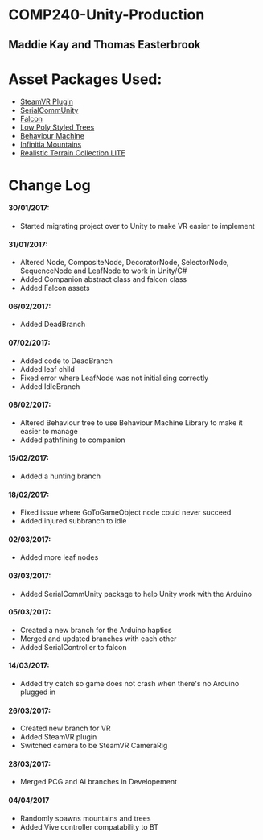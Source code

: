 # COMP240-Unity-Production
## Maddie Kay and Thomas Easterbrook

# Asset Packages Used:
* [SteamVR Plugin](https://www.assetstore.unity3d.com/en/#!/content/32647)
* [SerialCommUnity](https://dwilches.github.io/SerialCommUnity/)
* [Falcon](https://www.assetstore.unity3d.com/en/#!/content/26962)
* [Low Poly Styled Trees](https://www.assetstore.unity3d.com/en/#!/content/43103)
* [Behaviour Machine](https://www.assetstore.unity3d.com/en/#!/content/20280)
* [Infinitia Mountains](https://www.assetstore.unity3d.com/en/#!/content/53984)
* [Realistic Terrain Collection LITE](https://www.assetstore.unity3d.com/en/#!/content/47726)



# Change Log
#### 30/01/2017:  
* Started migrating project over to Unity to make VR easier to implement  

#### 31/01/2017:  
* Altered Node, CompositeNode, DecoratorNode, SelectorNode, SequenceNode and LeafNode to work in Unity/C#
* Added Companion abstract class and falcon class
* Added Falcon assets

#### 06/02/2017:
* Added DeadBranch

#### 07/02/2017:
* Added code to DeadBranch
* Added leaf child
* Fixed error where LeafNode was not initialising correctly
* Added IdleBranch

#### 08/02/2017:
* Altered Behaviour tree to use Behaviour Machine Library to make it easier to manage
* Added pathfining to companion

#### 15/02/2017:
* Added a hunting branch

#### 18/02/2017:
* Fixed issue where GoToGameObject node could never succeed 
* Added injured subbranch to idle

#### 02/03/2017:
* Added more leaf nodes

#### 03/03/2017:
* Added SerialCommUnity package to help Unity work with the Arduino

#### 05/03/2017:
* Created a new branch for the Arduino haptics
* Merged and updated branches with each other
* Added SerialController to falcon

#### 14/03/2017:
* Added try catch so game does not crash when there's no Arduino plugged in

#### 26/03/2017:
* Created new branch for VR
* Added SteamVR plugin
* Switched camera to be SteamVR CameraRig

#### 28/03/2017:
* Merged PCG and Ai branches in Developement

#### 04/04/2017
* Randomly spawns mountains and trees
* Added Vive controller compatability to BT

